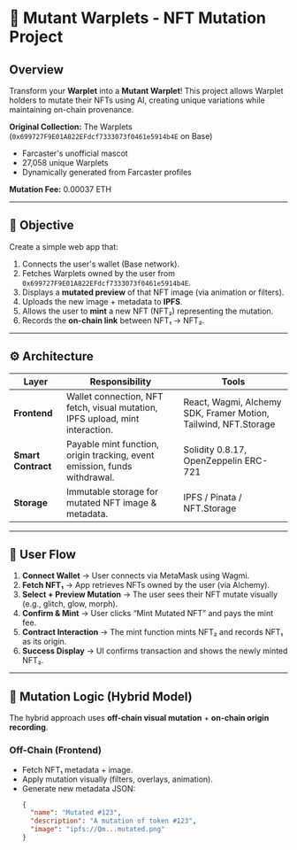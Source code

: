# 🧬 Mutant Warplets - NFT Mutation Project

## Overview

Transform your **Warplet** into a **Mutant Warplet**! This project allows Warplet holders to mutate their NFTs using AI, creating unique variations while maintaining on-chain provenance.

**Original Collection:** The Warplets (`0x699727F9E01A822EFdcf7333073f0461e5914b4E` on Base)

- Farcaster's unofficial mascot
- 27,058 unique Warplets
- Dynamically generated from Farcaster profiles

**Mutation Fee:** 0.00037 ETH

---

## 🎯 Objective

Create a simple web app that:

1. Connects the user's wallet (Base network).
2. Fetches Warplets owned by the user from `0x699727F9E01A822EFdcf7333073f0461e5914b4E`.
3. Displays a **mutated preview** of that NFT image (via animation or filters).
4. Uploads the new image + metadata to **IPFS**.
5. Allows the user to **mint** a new NFT (NFT₂) representing the mutation.
6. Records the **on-chain link** between NFT₁ → NFT₂.

---

## ⚙️ Architecture

| Layer              | Responsibility                                                                | Tools                                                           |
| ------------------ | ----------------------------------------------------------------------------- | --------------------------------------------------------------- |
| **Frontend**       | Wallet connection, NFT fetch, visual mutation, IPFS upload, mint interaction. | React, Wagmi, Alchemy SDK, Framer Motion, Tailwind, NFT.Storage |
| **Smart Contract** | Payable mint function, origin tracking, event emission, funds withdrawal.     | Solidity 0.8.17, OpenZeppelin ERC-721                           |
| **Storage**        | Immutable storage for mutated NFT image & metadata.                           | IPFS / Pinata / NFT.Storage                                     |

---

## 🔄 User Flow

1. **Connect Wallet** → User connects via MetaMask using Wagmi.
2. **Fetch NFT₁** → App retrieves NFTs owned by the user (via Alchemy).
3. **Select + Preview Mutation** → The user sees their NFT mutate visually (e.g., glitch, glow, morph).
4. **Confirm & Mint** → User clicks “Mint Mutated NFT” and pays the mint fee.
5. **Contract Interaction** → The mint function mints NFT₂ and records NFT₁ as its origin.
6. **Success Display** → UI confirms transaction and shows the newly minted NFT₂.

---

## 🧠 Mutation Logic (Hybrid Model)

The hybrid approach uses **off-chain visual mutation** + **on-chain origin recording**.

### Off-Chain (Frontend)

- Fetch NFT₁ metadata + image.
- Apply mutation visually (filters, overlays, animation).
- Generate new metadata JSON:
  ```json
  {
    "name": "Mutated #123",
    "description": "A mutation of token #123",
    "image": "ipfs://Qm...mutated.png"
  }
  ```
